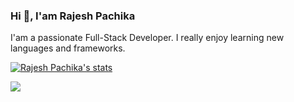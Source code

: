 ### Hi 👋, I'am Rajesh Pachika
I'am a passionate Full-Stack Developer. I really enjoy learning new languages and frameworks.

[![Rajesh Pachika's stats](https://github-readme-stats.vercel.app/api?username=Rajesh-P-07 )](https://github.com/Rajesh-P-07/github-readme-stats)

![](https://komarev.com/ghpvc/?username=Rajesh-P-07)
